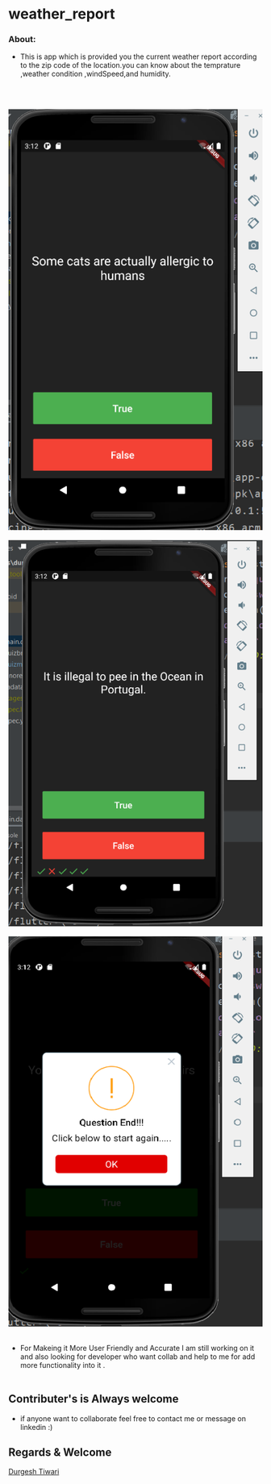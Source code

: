 # weather_report

### About:
- This is app which is provided you the current weather report according to the zip code of the location.you can know about the temprature ,weather condition ,windSpeed,and humidity.

<br><br>


![s1](https://github.com/blackhat955/Quiz_app_Using_flutter/blob/main/images/Screenshot%20(145).png) <br><br>
![s2](https://github.com/blackhat955/Quiz_app_Using_flutter/blob/main/images/Screenshot%20(146).png)  <br><br>
![s3](https://github.com/blackhat955/Quiz_app_Using_flutter/blob/main/images/Screenshot%20(147).png)  <br><br>

- For Makeing it  More User Friendly and Accurate I am still working on it and also looking for developer who want collab and help to me for  add  more functionality into it . <br><br>
## Contributer's is Always welcome 
- if anyone want to collaborate feel free to contact me or message on linkedin    :)  <br>
## Regards & Welcome <br>

[Durgesh Tiwari](https://www.linkedin.com/in/durgesh98/)




